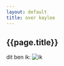 ```yaml
---
layout: default
title: over kaylee
---
```


## {{page.title}}

dit ben ik: ![ik](https://lh3.googleusercontent.com/r8w8rfe-w_-9QTPhjtKMaKm_gLODmm5Kr_4X1vocq3jIEFfa5Lx6dX7Ko4Knymj35hOce3o2eCD0BypwSXboKgnwsVSd0MHCCEtwr_uvU5ICknDzFNr6JQ1IDidk4GNyvTfIJct3z3-71hiw8fGNGMJsYjcKKhWZMRci8aQ2KIsQRmVonbazdCI_ABGAljiAepg2XdqU751bAM84nr2TNEqw-hVr0iTh6saA-AqJy8W47W6AQUDrNvESC3zxvAmRZsGOg2F_0zT_wz-DK8sGY638IWHu4HyOmFmzI_ZCu8gOJFOvUj8rjJVpFBC9LRg7VxZLfUHXOV433DrnRtWSRSBQ6opKuBEaDAEnNOEYTVZYEdYDIniadKeZSpSfjy2li1IP3eU1Sx3PKTLdQnjv2sLsEWTQocmuGJ5B4xdxHR-_6xXPzuZURqo7zwAg8oUW61kKHx6P6Bkue3M4uRs9NGW5QTWi0MJDXxyw1bHMYGDt_Cu5FtgJilvqwuK579tBqSoMnT5qFZb-prJmdZ1MDt__A4vVwqeFixEgLT7ujHoHIQbnrimX_EifDmyr0ve5VHvnpW2gTNtQRHxszqf5jfDLMWZ1TZrHduYFi7R4dIe354O9B_HbwGnD8FS1uCFkLfynq2QtAqFeOdErGyV2qzYMQ4faTt2Cp7Oc_l2iWpEkJM8ZebchKuM=w547-h729-no)
